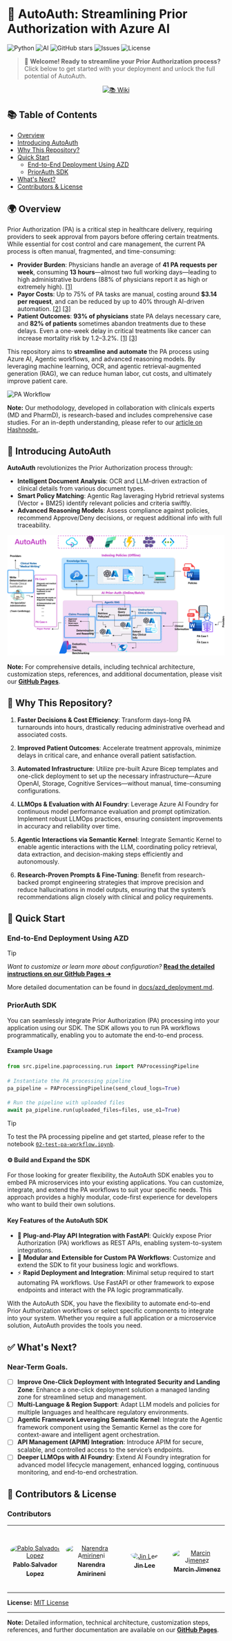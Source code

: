 # 🤖 AutoAuth: Streamlining Prior Authorization with Azure AI

![Python](https://img.shields.io/badge/python-3.9+-blue.svg)
![AI](https://img.shields.io/badge/AI-enthusiast-7F52FF.svg)
![GitHub stars](https://img.shields.io/github/stars/pablosalvador10/gbb-ai-hls-factory-prior-auth?style=social)
![Issues](https://img.shields.io/github/issues/pablosalvador10/gbb-ai-hls-factory-prior-auth)
![License](https://img.shields.io/github/license/pablosalvador10/gbb-ai-hls-factory-prior-auth)

> 🚀 **Welcome! Ready to streamline your Prior Authorization process?** Click below to get started with your deployment and unlock the full potential of AutoAuth.


<div align="center">
    <a href="https://pablosalvador10.github.io/gbb-ai-hls-factory-prior-auth/azd_deployment.html">
        <img src="https://img.shields.io/badge/🚀%20Click Me-Deploy%20To%20Azure-blue?style=for-the-badge&logo=github&logoWidth=20" alt="📚 Wiki" height="32">
    </a>
    </a>
</div>

## 📚 Table of Contents

- [Overview](#-overview)
- [Introducing AutoAuth](#-introducing-autoauth)
- [Why This Repository?](#-why-this-repository)
- [Quick Start](#-quick-start)
    - [End-to-End Deployment Using AZD](https://pablosalvador10.github.io/gbb-ai-hls-factory-prior-auth/azd_deployment.html)
    - [PriorAuth SDK](#priorauth-sdk)
- [What's Next?](#-whats-next)
- [Contributors & License](#-contributors--license)

## 🌍 Overview

Prior Authorization (PA) is a critical step in healthcare delivery, requiring providers to seek approval from payors before offering certain treatments. While essential for cost control and care management, the current PA process is often manual, fragmented, and time-consuming:

- **Provider Burden**: Physicians handle an average of **41 PA requests per week**, consuming **13 hours**—almost two full working days—leading to high administrative burdens (88% of physicians report it as high or extremely high). [\[1\]](https://www.ama-assn.org/)
- **Payor Costs**: Up to 75% of PA tasks are manual, costing around **$3.14 per request**, and can be reduced by up to 40% through AI-driven automation. [\[2\]](https://sagilityhealth.com/) [\[3\]](https://www.mckinsey.com/)
- **Patient Outcomes**: **93% of physicians** state PA delays necessary care, and **82% of patients** sometimes abandon treatments due to these delays. Even a one-week delay in critical treatments like cancer can increase mortality risk by 1.2–3.2%. [\[1\]](https://www.ama-assn.org/) [\[3\]](https://www.mckinsey.com/)

This repository aims to **streamline and automate** the PA process using Azure AI, Agentic workflows, and advanced reasoning models. By leveraging machine learning, OCR, and agentic retrieval-augmented generation (RAG), we can reduce human labor, cut costs, and ultimately improve patient care.

![PA Workflow](utils/images/paworflow.png)

**Note:** Our methodology, developed in collaboration with clinicals experts (MD and PharmD), is research-based and includes comprehensive case studies. For an in-depth understanding, please refer to our [article on Hashnode.](https://pabloaicorner.hashnode.dev/streamlining-prior-authorization-with-generative-ai).

## 🤖 Introducing AutoAuth

**AutoAuth** revolutionizes the Prior Authorization process through:

- **Intelligent Document Analysis**: OCR and LLM-driven extraction of clinical details from various document types.
- **Smart Policy Matching**: Agentic Rag laveraging Hybrid retrieval systems (Vector + BM25) identify relevant policies and criteria swiftly.
- **Advanced Reasoning Models**: Assess compliance against policies, recommend Approve/Deny decisions, or request additional info with full traceability.

![Solution Diagram](utils/images/diagram_latest.png)


**Note:** For comprehensive details, including technical architecture, customization steps, references, and additional documentation, please visit our **[GitHub Pages](https://pablosalvador10.github.io/gbb-ai-hls-factory-prior-auth)**.

## 🎉 Why This Repository?

1. **Faster Decisions & Cost Efficiency**:
   Transform days-long PA turnarounds into hours, drastically reducing administrative overhead and associated costs.

2. **Improved Patient Outcomes**:
   Accelerate treatment approvals, minimize delays in critical care, and enhance overall patient satisfaction.

3. **Automated Infrastructure**:
   Utilize pre-built Azure Bicep templates and one-click deployment to set up the necessary infrastructure—Azure OpenAI, Storage, Cognitive Services—without manual, time-consuming configurations.

4. **LLMOps & Evaluation with AI Foundry**:
   Leverage Azure AI Foundry for continuous model performance evaluation and prompt optimization. Implement robust LLMOps practices, ensuring consistent improvements in accuracy and reliability over time.

5. **Agentic Interactions via Semantic Kernel**:
   Integrate Semantic Kernel to enable agentic interactions with the LLM, coordinating policy retrieval, data extraction, and decision-making steps efficiently and autonomously.

6. **Research-Proven Prompts & Fine-Tuning**:
   Benefit from research-backed prompt engineering strategies that improve precision and reduce hallucinations in model outputs, ensuring that the system’s recommendations align closely with clinical and policy requirements.

## 🚀 Quick Start


### End-to-End Deployment Using AZD


> [!TIP]
> *Want to customize or learn more about configuration?*
> **[Read the detailed instructions on our GitHub Pages ➜](https://pablosalvador10.github.io/gbb-ai-hls-factory-prior-auth)**

More detailed documentation can be found in [docs/azd_deployment.md](docs/azd_deployment.md).

### PriorAuth SDK

You can seamlessly integrate Prior Authorization (PA) processing into your application using our SDK. The SDK allows you to run PA workflows programmatically, enabling you to automate the end-to-end process.

#### Example Usage

```python
from src.pipeline.paprocessing.run import PAProcessingPipeline

# Instantiate the PA processing pipeline
pa_pipeline = PAProcessingPipeline(send_cloud_logs=True)

# Run the pipeline with uploaded files
await pa_pipeline.run(uploaded_files=files, use_o1=True)
```
> [!TIP]
> To test the PA processing pipeline and get started, please refer to the notebook [`02-test-pa-workflow.ipynb`](./02-test-pa-workflow.ipynb).

#### ⚙️ Build and Expand the SDK

For those looking for greater flexibility, the AutoAuth SDK enables you to embed PA microservices into your existing applications. You can customize, integrate, and extend the PA workflows to suit your specific needs. This approach provides a highly modular, code-first experience for developers who want to build their own solutions.

#### Key Features of the AutoAuth SDK

- 📡 **Plug-and-Play API Integration with FastAPI**: Quickly expose Prior Authorization (PA) workflows as REST APIs, enabling system-to-system integrations.
- 🔄 **Modular and Extensible for Custom PA Workflows**: Customize and extend the SDK to fit your business logic and workflows.
- ⚡ **Rapid Deployment and Integration**: Minimal setup required to start automating PA workflows. Use FastAPI or other framework to expose endpoints and interact with the PA logic programmatically.

With the AutoAuth SDK, you have the flexibility to automate end-to-end Prior Authorization workflows or select specific components to integrate into your system. Whether you require a full application or a microservice solution, AutoAuth provides the tools you need.


## ✅ What's Next?

### Near-Term Goals.
- [ ] **Improve One-Click Deployment with Integrated Security and Landing Zone**: Enhance a one-click deployment solution a managed landing zone for streamlined setup and management.
- [ ] **Multi-Language & Region Support**: Adapt LLM models and policies for multiple languages and healthcare regulatory environments.
- [ ] **Agentic Framework Leveraging Semantic Kernel**: Integrate the Agentic framework component using the Semantic Kernel as the core for context-aware and intelligent agent orchestration.
- [ ] **API Management (APIM) Integration**: Introduce APIM for secure, scalable, and controlled access to the service’s endpoints.
- [ ] **Deeper LLMOps with AI Foundry**: Extend AI Foundry integration for advanced model lifecycle management, enhanced logging, continuous monitoring, and end-to-end orchestration.

## 🤝 Contributors & License

### Contributors

<table>
<tr>
    <td align="center" style="word-wrap: break-word; width: 150px; height: 150px">
        <a href=https://github.com/pablosalvador10>
            <img src=https://avatars.githubusercontent.com/u/31255154?v=4 width="100" style="border-radius:50%;padding-top:10px" alt="Pablo Salvador Lopez"/>
            <br />
            <sub style="font-size:14px"><b>Pablo Salvador Lopez</b></sub>
        </a>
    </td>
    <td align="center" style="word-wrap: break-word; width: 150px; height: 150px">
        <a href=https://github.com/naren-msft>
            <img src=https://avatars.githubusercontent.com/u/4607827?v=4 width="100" style="border-radius:50%;padding-top:10px" alt="Narendra Amirineni"/>
            <br />
            <sub style="font-size:14px"><b>Narendra Amirineni</b></sub>
        </a>
    </td>
    <td align="center" style="word-wrap: break-word; width: 150px; height: 150px">
        <a href=https://github.com/marcjimz>
            <img src=https://avatars.githubusercontent.com/u/94473824?v=4 width="100" style="border-radius:50%;padding-top:10px" alt="Jin Lee"/>
            <br />
            <sub style="font-size:14px"><b>Jin Lee</b></sub>
        </a>
    </td>
    <td align="center" style="word-wrap: break-word; width: 150px; height: 150px">
        <a href=https://github.com/marcjimz>
            <img src=https://avatars.githubusercontent.com/u/4607826?v=4 width="100" style="border-radius:50%;padding-top:10px" alt="Marcin Jimenez"/>
            <br />
            <sub style="font-size:14px"><b>Marcin Jimenez</b></sub>
        </a>
    </td>
    
</tr>
</table>

**License:** [MIT License](./LICENSE)

---

**Note:** Detailed information, technical architecture, customization steps, references, and further documentation are available on our **[GitHub Pages](https://pablosalvador10.github.io/gbb-ai-hls-factory-prior-auth)**.
